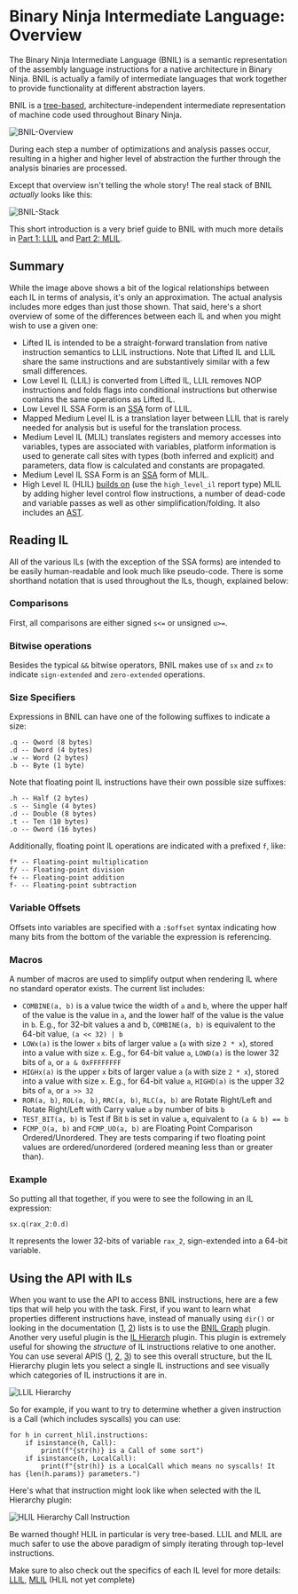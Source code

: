 # Binary Ninja Intermediate Language: Overview

The Binary Ninja Intermediate Language (BNIL) is a semantic representation of the assembly language instructions for a native architecture in Binary Ninja.  BNIL is actually a family of intermediate languages that work together to provide functionality at different abstraction layers. 

BNIL is a [tree-based](https://raw.githubusercontent.com/withzombies/bnil-graph/master/images/graph.png), architecture-independent intermediate representation of machine code used throughout Binary Ninja.

![BNIL-Overview](../img/BNIL-overview.png)

During each step a number of optimizations and analysis passes occur, resulting in a higher and higher level of abstraction the further through the analysis binaries are processed.

Except that overview isn't telling the whole story! The real stack of BNIL _actually_ looks like this:

![BNIL-Stack](../img/BNIL.png)

This short introduction is a very brief guide to BNIL with much more details in [Part 1: LLIL](bnil-llil.md) and [Part 2: MLIL](bnil-mlil.md).

## Summary

While the image above shows a bit of the logical relationships between each IL in terms of analysis, it's only an approximation. The actual analysis includes more edges than just those shown. That said, here's a short overview of some of the differences between each IL and when you might wish to use a given one:

- Lifted IL is intended to be a straight-forward translation from native instruction semantics to LLIL instructions. Note that Lifted IL and LLIL share the same instructions and are substantively similar with a few small differences.
- Low Level IL (LLIL) is converted from Lifted IL, LLIL removes NOP instructions and folds flags into conditional instructions but otherwise contains the same operations as Lifted IL.
- Low Level IL SSA Form is an [SSA](https://en.wikipedia.org/wiki/Static_single_assignment_form) form of LLIL.
- Mapped Medium Level IL is a translation layer between LLIL that is rarely needed for analysis but is useful for the translation process.
- Medium Level IL (MLIL) translates registers and memory accesses into variables, types are associated with variables, platform information is used to generate call sites with types (both inferred and explicit) and parameters, data flow is calculated and constants are propagated.
- Medium Level IL SSA Form is an [SSA](https://en.wikipedia.org/wiki/Static_single_assignment_form) form of MLIL.
- High Level IL (HLIL) [builds on](https://api.binary.ninja/binaryninja.function-module.html#binaryninja.function.Function.request_debug_report) (use the `high_level_il` report type) MLIL by adding higher level control flow instructions, a number of dead-code and variable passes as well as other simplification/folding. It also includes an [AST](https://api.binary.ninja/binaryninja.highlevelil-module.html#binaryninja.highlevelil.HighLevelILInstruction.ast).


## Reading IL

All of the various ILs (with the exception of the SSA forms) are intended to be easily human-readable and look much like pseudo-code. There is some shorthand notation that is used throughout the ILs, though, explained below:

### Comparisons

First, all comparisons are either signed `s<=` or unsigned `u>=`.


### Bitwise operations

Besides the typical `&&` bitwise operators, BNIL makes use of `sx` and `zx` to indicate `sign-extended` and `zero-extended` operations.

### Size Specifiers

Expressions in BNIL can have one of the following suffixes to indicate a size:

```
.q -- Qword (8 bytes)
.d -- Dword (4 bytes)
.w -- Word (2 bytes)
.b -- Byte (1 byte)
```

Note that floating point IL instructions have their own possible size suffixes:

```
.h -- Half (2 bytes)
.s -- Single (4 bytes)
.d -- Double (8 bytes)
.t -- Ten (10 bytes)
.o -- Oword (16 bytes)
```

Additionally, floating point IL operations are indicated with a prefixed `f`, like:

```
f* -- Floating-point multiplication
f/ -- Floating-point division
f+ -- Floating-point addition
f- -- Floating-point subtraction
```

### Variable Offsets

Offsets into variables are specified with a `:$offset` syntax indicating how many bits from the bottom of the variable the expression is referencing.

### Macros

A number of macros are used to simplify output when rendering IL where no standard operator exists. The current list includes:

* `COMBINE(a, b)` is a value twice the width of `a` and `b`, where the upper half of the value is the value in `a`, and the lower half of the value is the value in `b`. E.g., for 32-bit values a and b, `COMBINE(a, b)` is equivalent to the 64-bit value, `(a << 32) | b`
* `LOWx(a)` is the lower `x` bits of larger value `a` (`a` with size `2 * x`), stored into a value with size `x`. E.g., for 64-bit value `a`, `LOWD(a)` is the lower 32 bits of `a`, or `a & 0xFFFFFFFF`
* `HIGHx(a)` is the upper `x` bits of larger value `a` (`a` with size `2 * x`), stored into a value with size `x`. E.g., for 64-bit value `a`, `HIGHD(a)` is the upper 32 bits of `a`, or `a >> 32`
* `ROR(a, b)`, `ROL(a, b)`, `RRC(a, b)`, `RLC(a, b)` are Rotate Right/Left and Rotate Right/Left with Carry value `a` by number of bits `b`
* `TEST_BIT(a, b)` is Test if Bit `b` is set in value `a`, equivalent to `(a & b) == b`
* `FCMP_O(a, b)` and `FCMP_UO(a, b)` are Floating Point Comparison Ordered/Unordered. They are tests comparing if two floating point values are ordered/unordered (ordered meaning less than or greater than).

### Example

So putting all that together, if you were to see the following in an IL expression:

```
sx.q(rax_2:0.d)
```

It represents the lower 32-bits of variable `rax_2`, sign-extended into a 64-bit variable.

## Using the API with ILs

When you want to use the API to access BNIL instructions, here are a few tips that will help you with the task. First, if you want to learn what properties different instructions have, instead of manually using `dir()` or looking in the documentation ([1](https://docs.binary.ninja/dev/bnil-llil.html#the-instructions), [2](https://docs.binary.ninja/dev/bnil-mlil.html#the-instruction-set)) lists is to use the [BNIL Graph](https://github.com/Vector35/community-plugins#:~:text=BNIL%20Instruction%20Graph) plugin. Another very useful plugin is the [IL Hierarch](https://github.com/Vector35/community-plugins#:~:text=into%20Binary%20Ninja.-,ilhierarchy,-Fabian%20Freyer) plugin. This plugin is extremely useful for showing the _structure_ of IL instructions relative to one another. You can use several APIS ([1](https://api.binary.ninja/binaryninja.lowlevelil-module.html#binaryninja.lowlevelil.LowLevelILInstruction.show_llil_hierarchy), [2](https://api.binary.ninja/binaryninja.mediumlevelil-module.html#binaryninja.mediumlevelil.MediumLevelILInstruction.show_mlil_hierarchy), [3](https://api.binary.ninja/binaryninja.highlevelil-module.html#binaryninja.highlevelil.HighLevelILInstruction.show_hlil_hierarchy)) to see this overall structure, but the IL Hierarchy plugin lets you select a single IL instructions and see visually which categories of IL instructions it are in. 

![LLIL Hierarchy](../img/llil-hierarchy.png)

So for example, if you want to try to determine whether a given instruction is a Call (which includes syscalls) you can use:

```
for h in current_hlil.instructions:
    if isinstance(h, Call):
        print(f"{str(h)} is a Call of some sort")
    if isinstance(h, LocalCall):
        print(f"{str(h)} is a LocalCall which means no syscalls! It has {len(h.params)} parameters.")
```

Here's what that instruction might look like when selected with the IL Hierarchy plugin:

![HLIL Hierarchy Call Instruction](../img/hlil-hierarchy-call.png)

Be warned though! HLIL in particular is very tree-based. LLIL and MLIL are much safer to use the above paradigm of simply iterating through top-level instructions. 

Make sure to also check out the specifics of each IL level for more details: [LLIL](https://docs.binary.ninja/dev/bnil-llil.html), [MLIL](https://docs.binary.ninja/dev/bnil-mlil.html) (HLIL not yet complete)
